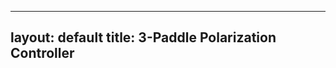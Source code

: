 ---
 layout: default
 title: 3-Paddle Polarization Controller
 ---
 <div style="display: flex; gap: 10px; flex-wrap: wrap; justify-content: center;">
   <div id="poincare"></div>
 </div>
 <div style="display: flex; gap: 0px; flex-wrap: wrap; justify-content: center;">
   <div id="ellips0"></div>
   <div id="ellips1"></div>
   <div id="ellips2"></div>
   <div id="ellips3"></div>
 </div>

<script>
  function hexToRgb(hex) {
    hex = hex.replace('#', '');
    let r = parseInt(hex.substring(0, 2), 16);
    let g = parseInt(hex.substring(2, 4), 16);
    let b = parseInt(hex.substring(4, 6), 16);
    return [r, g, b];
  }

  function syncColor(sourceObjectName, targetApplet) {
    try {
      const hexColor = poincare.getColor(sourceObjectName);
      const [r, g, b] = hexToRgb(hexColor);
      targetApplet.setColor("ellips", r, g, b);
      console.log(`Synced color from ${sourceObjectName} to ${targetApplet}: RGB(${r}, ${g}, ${b})`);
    } catch (e) {
      console.error(`Error syncing color:`, e);
    }
  }

  function syncCoords(sourcePointName, targetApplet) {
    try {
      const x = poincare.getXcoord(sourcePointName);
      const y = poincare.getYcoord(sourcePointName);
      const z = poincare.getZcoord(sourcePointName);
      targetApplet.setCoords("S", x, y, z);
      console.log(`Synced coords from ${sourcePointName} to ${targetApplet}: [${x}, ${y}, ${z}]`);
    } catch (e) {
      console.error(`Error syncing coords:`, e);
    }
  }

  function ggbOnInit(param) {
    if (param === "poincare") {
      poincare.registerObjectUpdateListener("P0", () => syncCoords("P0", ellips0));
      poincare.registerObjectUpdateListener("P1", () => syncCoords("P1", ellips1));
      poincare.registerObjectUpdateListener("P2", () => syncCoords("P2", ellips2));
      poincare.registerObjectUpdateListener("P3", () => syncCoords("P3", ellips3));
    }
  }

  var applet1 = new GGBApplet(createGGBParams("poincare", "hdmsanwn"), true);
  var applet2 = new GGBApplet(createGGBParams("ellips0", "ar9nzxm3", {width: 150, height: 150}), true);
  var applet3 = new GGBApplet(createGGBParams("ellips1", "ar9nzxm3", {width: 150, height: 150}), true);
  var applet4 = new GGBApplet(createGGBParams("ellips2", "ar9nzxm3", {width: 150, height: 150}), true);
  var applet5 = new GGBApplet(createGGBParams("ellips3", "ar9nzxm3", {width: 150, height: 150}), true);

  window.onload = function () {
    applet1.inject("poincare");
    applet2.inject("ellips0");
    applet3.inject("ellips1");
    applet4.inject("ellips2");
    applet5.inject("ellips3");

    setTimeout(() => {
      syncColor("P0", ellips0);
      syncColor("P1", ellips1);
      syncColor("P2", ellips2);
      syncColor("P3", ellips3);

      syncCoords("P0", ellips0);
      syncCoords("P1", ellips1);
      syncCoords("P2", ellips2);
      syncCoords("P3", ellips3);
    }, 1000);
  };
</script>
